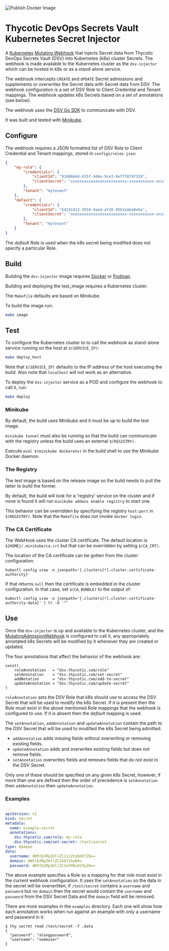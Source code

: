 ![Publish Docker Image](https://github.com/forced-request/dsv-k8s/workflows/Publish%20Docker%20Image/badge.svg)

# Thycotic DevOps Secrets Vault Kubernetes Secret Injector

A [Kubernetes](https://kubernetes.io/) [Mutating Webhook](https://kubernetes.io/docs/reference/access-authn-authz/extensible-admission-controllers/#admission-webhooks)
that injects Secret data from Thycotic DevOps Secrets Vault (DSV) into
Kubernetes (k8s) cluster Secrets. The webhook is made available to the
Kubernetes cluster as the `dsv-injector` which can be hosted in k8s or as a
stand-alone service.

The webhook intercepts `CREATE` and `UPDATE` Secret admissions and supplements
or overwrites the Secret data with Secret data from DSV. The webhook
configuration is a set of DSV Role to Client Credential and Tenant mappings.
The webhook updates k8s Secrets based on a set of annotations (see below).

The webhook uses the [DSV Go SDK](https://github.com/thycotic/dsv-sdk-go) to
communicate with DSV.

It was built and tested with [Minikube](https://minikube.sigs.k8s.io/).

## Configure

The webhook requires a JSON formatted list of DSV Role to Client Credential and
Tenant mappings, stored in `configs/roles.json`:

```json
{
    "my-role": {
        "credentials": {
            "clientId": "93d866d4-635f-4d4e-9ce3-0ef7f879f319",
            "clientSecret": "xxxxxxxxxxxxxxxxxxxxxxxxx-xxxxxxxxxxx-xxxxx"
        },
        "tenant": "mytenant"
    },
    "default": {
        "credentials": {
            "clientId": "64241412-3934-4aed-af26-95b1eaba0e6a",
            "clientSecret": "xxxxxxxxxxxxxxxxxxxxxxxxx-xxxxxxxxxxx-xxxxx"
        },
        "tenant": "mytenant"
    }
}
```

The _default_ Role is used when the k8s secret being modified does not
specify a particular Role.

## Build

Building the `dsv-injector` image requires [Docker](https://www.docker.com/) or
[Podman](https://podman.io/).

Building and deploying the test_image requires a Kubernetes cluster.

The `Makefile` defaults are based on Minikube.

To build the  image run:

```sh
make image
```

## Test

To configure the Kubernetes cluster to to call the webhook as stand-alone
service running on the host at `$(SERVICE_IP)`:

```sh
make deploy_host
```

Note that `$(SERVICE_IP)` defaults to the IP address of the host executing the
build. Also note that `localhost` will not work as an alternative.

To deploy the `dsv-injector` service as a POD and configure the webhook to call
it, run:

```sh
make deploy
```

### Minikube

By default, the build uses Minikube and it must be up to build the test image.

`minikube tunnel` must also be running so that the build can communicate with
the registry unless the build uses an external `$(REGISTRY)`.

Execute `eval $(minikube dockerenv)` in the build shell to use the Minikube
Docker daemon.

### The Registry

The test image is based on the release image so the build needs to pull the
latter to build the former.

By default, the build will look for a 'registry' service on the cluster and if
none is found it will run `minikube addons enable registry` to start one.

This behavior can be overridden by specifying the registry `host:port` in
`$(REGISTRY)`. Note that the `Makefile` does not invoke `docker login`.

### The CA Certificate

The WebHook uses the cluster CA certificate. The default location is
`${HOME}/.minikube/ca.crt` but that can be overridden by setting `$(CA_CRT)`.

The location of the CA certificate can be gotten from the cluster configuration:

```shell
kubectl config view -o jsonpath='{.clusters[*].cluster.certificate-authority}'
```

If that returns `null` then the certificate is embedded in the cluster configuration.
In that case, set `$(CA_BUNDLE)` to the output of:

```shell
kubectl config view -o jsonpath='{.clusters[*].cluster.certificate-authority-data}' | tr -d '"'
```

## Use

Once the `dsv-injector` is up and available to the Kubernetes cluster, and the
[MutatingAdmissionWebhook](https://kubernetes.io/docs/reference/access-authn-authz/admission-controllers/#mutatingadmissionwebhook) is configured to call it, any
appropriately annotated k8s Secrets will be modified by it whenever they are
created or updated.

The four annotations that affect the behavior of the webhook are:

```golang
const(
    roleAnnotation   = "dsv.thycotic.com/role"
    setAnnotation    = "dsv.thycotic.com/set-secret"
    addNotation      = "dsv.thycotic.com/add-to-secret"
    updateAnnotation = "dsv.thycotic.com/update-secret"
)
```

`roleAnnotation` sets the DSV Role that k8s should use to access the DSV Secret
that will be used to modify the k8s Secret. If it is present then the Role
must exist in the above mentioned Role mappings that the webhook is configured
to use. If it is absent then the _default_ mapping is used.

The `setAnnotation`, `addAnnotation` and `updateAnnotation` contain the path to
the DSV Secret that will be used to modified the k8s Secret being admitted.

* `addAnnotation` adds missing fields without overwriting or removing existing fields.
* `updateAnnotation` adds and overwrites existing fields but does not remove fields.
* `setAnnotation` overwrites fields and removes fields that do not exist in the DSV Secret.

Only one of these should be specified on any given k8s Secret, however, if more
than one are defined then the order of precedence is `setAnnotation` then
`addAnnotation` then `updateAnnotation`.

### Examples

```yaml
---
apiVersion: v1
kind: Secret
metadata:
  name: example-secret
  annotations:
    dsv.thycotic.com/role: my-role
    dsv.thycotic.com/set-secret: /test/secret
type: Opaque
data:
  username: dW5tb2RpZmllZC11c2VybmFtZQ==
  domain: dW5tb2RpZmllZC1kb21haW4=
  password: dW5tb2RpZmllZC1wYXNzd29yZA==
```

The above example specifies a Role so a mapping for that role must exist in the
current webhook configuration. It uses the `setAnnotation` so the data in the
secret will be overwritten; if `/test/secret` contains a `username` and
`password` but no `domain` then the secret would contain the `username` and
`password` from the DSV Secret Data and the `domain` field will be removed.

There are more examples in the `examples` directory. Each one will show
how each annotation works when run against an example with only a username and
password in it.

```shell
$ thy secret read /test/secret -f .data
{
  "password": "alongpassword",
  "username": "someuser"
}
```
